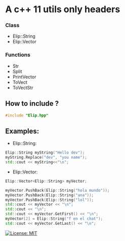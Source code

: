 # A c++ 11 utils only headers
### Class
- Elip::String
- Elip::Vector
### Functions
- Str
- Split
- PrintVector
- ToVect
- ToVectStr
## How to include ?
```cpp
#include "Elip.hpp"
```
## Examples:
- Elip::String:
```cpp
Elip::String myString("Hello dev");
myString.Replace("dev", "you name");
std::cout << myString<<"\n";
```
- Elip::Vector:
```cpp
Elip::Vector<Elip::String> myVector;

myVector.PushBack(Elip::String("hola mundo"));
myVector.PushBack(Elip::String("ana"));
myVector.PushBack(Elip::String("lol"));
std::cout << myVector << "\n";
std::cout << "\n";
std::cout << myVector.GetFirst() << "\n";
myVector[2] = Elip::String("f en el chat");
std::cout << myVector.GetLast() << "\n";
```
[![License: MIT](https://img.shields.io/badge/License-MIT-yellow.svg)](https://opensource.org/licenses/MIT)
